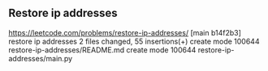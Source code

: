 ## Restore ip addresses
https://leetcode.com/problems/restore-ip-addresses/
[main b14f2b3] restore ip addresses
 2 files changed, 55 insertions(+)
 create mode 100644 restore-ip-addresses/README.md
 create mode 100644 restore-ip-addresses/main.py
